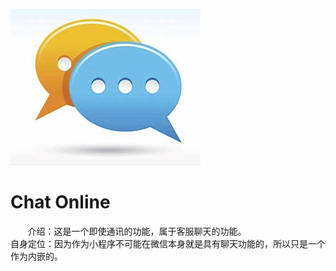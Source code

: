 <p>
    <img src="./images/chaticon.png"/>
</p>

# Chat Online    
&nbsp;&nbsp;&nbsp;&nbsp;&nbsp;&nbsp;&nbsp;介绍：这是一个即使通讯的功能，属于客服聊天的功能。  
自身定位：因为作为小程序不可能在微信本身就是具有聊天功能的，所以只是一个作为内嵌的。
